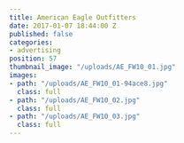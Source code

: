 ```yaml
---
title: American Eagle Outfitters
date: 2017-01-07 18:44:00 Z
published: false
categories:
- advertising
position: 57
thumbnail_image: "/uploads/AE_FW10_01.jpg"
images:
- path: "/uploads/AE_FW10_01-94ace8.jpg"
  class: full
- path: "/uploads/AE_FW10_02.jpg"
  class: full
- path: "/uploads/AE_FW10_03.jpg"
  class: full
---
```


